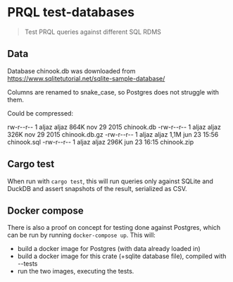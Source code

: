 # PRQL test-databases

> Test PRQL queries against different SQL RDMS

## Data

Database chinook.db was downloaded from https://www.sqlitetutorial.net/sqlite-sample-database/

Columns are renamed to snake_case, so Postgres does not struggle with them.

Could be compressed:

rw-r--r-- 1 aljaz aljaz 864K nov 29 2015 chinook.db
-rw-r--r-- 1 aljaz aljaz 326K nov 29 2015 chinook.db.gz
-rw-r--r-- 1 aljaz aljaz 1,1M jun 23 15:56 chinook.sql
-rw-r--r-- 1 aljaz aljaz 296K jun 23 16:15 chinook.zip

## Cargo test

When run with `cargo test`, this will run queries only against SQLite and 
DuckDB and assert snapshots of the result, serialized as CSV.

## Docker compose

There is also a proof on concept for testing done against Postgres, which can 
be run by running `docker-compose up`. This will:
- build a docker image for Postgres (with data already loaded in)
- build a docker image for this crate (+sqlite database file), compiled with --tests
- run the two images, executing the tests.
